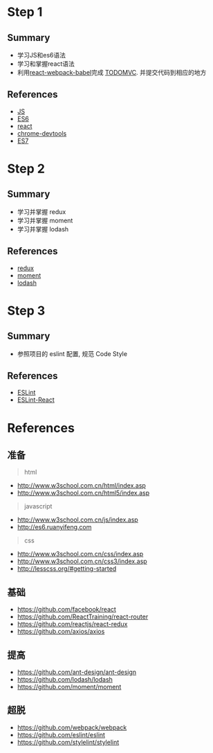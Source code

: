 # Step 1
## Summary
- 学习JS和es6语法
- 学习和掌握react语法
- 利用[react-webpack-babel](https://github.com/alicoding/react-webpack-babel)完成 [TODOMVC](http://todomvc.com/examples/react/#/). 并提交代码到相应的地方

## References
- [JS](http://www.w3school.com.cn/js/index.asp)
- [ES6](http://es6.ruanyifeng.com/)
- [react](https://github.com/enaqx/awesome-react)
- [chrome-devtools](https://developers.google.com/web/tools/chrome-devtools/?hl=en)
- [ES7](https://pouchdb.com/2015/03/05/taming-the-async-beast-with-es7.html)

# Step 2
## Summary
- 学习并掌握 redux
- 学习并掌握 moment
- 学习并掌握 lodash

## References
- [redux](http://redux.js.org/)
- [moment](http://momentjs.cn/docs/)
- [lodash](https://lodash.com/docs)

# Step 3
## Summary
- 参照项目的 eslint 配置, 规范 Code Style

## References
- [ESLint](https://github.com/eslint/eslint/tree/master/docs/rules)
- [ESLint-React](https://github.com/yannickcr/eslint-plugin-react/tree/master/docs/rules)

# References
## 准备
> html
- http://www.w3school.com.cn/html/index.asp
- http://www.w3school.com.cn/html5/index.asp

> javascript
- http://www.w3school.com.cn/js/index.asp
- http://es6.ruanyifeng.com

> css
- http://www.w3school.com.cn/css/index.asp
- http://www.w3school.com.cn/css3/index.asp
- http://lesscss.org/#getting-started


## 基础
- https://github.com/facebook/react
- https://github.com/ReactTraining/react-router
- https://github.com/reactjs/react-redux
- https://github.com/axios/axios

## 提高
- https://github.com/ant-design/ant-design
- https://github.com/lodash/lodash
- https://github.com/moment/moment

## 超脱
- https://github.com/webpack/webpack
- https://github.com/eslint/eslint
- https://github.com/stylelint/stylelint
